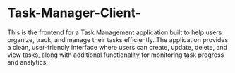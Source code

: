 # Task-Manager-Client-
This is the frontend for a Task Management application built to help users organize, track, and manage their tasks efficiently. The application provides a clean, user-friendly interface where users can create, update, delete, and view tasks, along with additional functionality for monitoring task progress and analytics.
